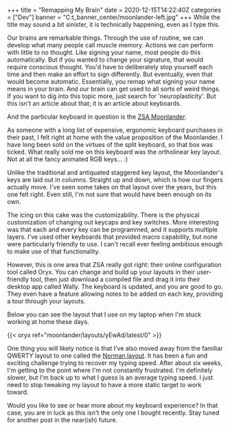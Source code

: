 +++
title = "Remapping My Brain"
date = 2020-12-15T14:22:40Z
categories = ["Dev"]
banner = "C:t_banner_center/moonlander-left.jpg"
+++
While the title may sound a bit sinister, it is technically happening, even as I type this.

Our brains are remarkable things. Through the use of routine, we can develop what many people call muscle memory. Actions we can perform with little to no thought. Like signing your name, most people do this automatically. But if you wanted to change your signature, that would require conscious thought. You'd have to deliberately stop yourself each time and then make an effort to sign differently. But eventually, even that would become automatic. Essentially, you remap what signing your name means in your brain. And our brain can get used to all sorts of weird things. If you want to dig into this topic more, just search for 'neuroplasticity'. But this isn't an article about that; it is an article about keyboards.

And the particular keyboard in question is the [ZSA Moonlander](https://www.zsa.io/moonlander/).

As someone with a long list of expensive, ergonomic keyboard purchases in their past, I felt right at home with the value proposition of the Moonlander. I have long been sold on the virtues of the split keyboard, so that box was ticked. What really sold me on this keyboard was the ortholinear key layout. Not at all the fancy animated RGB keys... :)

Unlike the traditional and antiquated staggered key layout, the Moonlander's keys are laid out in columns. Straight up and down, which is how our fingers actually move. I've seen some takes on that layout over the years, but this one felt right. Even still, I'm not sure that would have been enough on its own.

The icing on this cake was the customizability. There is the physical customization of changing out keycaps and key switches. More interesting was that each and every key can be programmed, and it supports multiple layers. I've used other keyboards that provided macro capability, but none were particularly friendly to use. I can't recall ever feeling ambitious enough to make use of that functionality.

However, this is one area that ZSA really got right: their online configuration tool called Oryx. You can change and build up your layouts in their user-friendly tool, then just download a compiled file and drag it into their desktop app called Wally. The keyboard is updated, and you are good to go. They even have a feature allowing notes to be added on each key, providing a tour through your layouts.

Below you can see the layout that I use on my laptop when I'm stuck working at home these days.

{{< oryx ref="moonlander/layouts/yEwAd/latest/0" >}}

One thing you will likely notice is that I've also moved away from the familiar QWERTY layout to one called the [Norman layout](https://normanlayout.info/). It has been a fun and exciting challenge trying to recover my typing speed. After about six weeks, I'm getting to the point where I'm not constantly frustrated. I'm definitely slower, but I'm back up to what I guess is an average typing speed. I just need to stop tweaking my layout to have a more static target to work toward.

Would you like to see or hear more about my keyboard experience? In that case, you are in luck as this isn't the only one I bought recently. Stay tuned for another post in the near(ish) future.